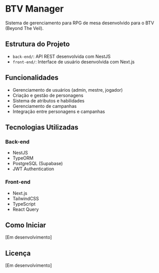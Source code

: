# BTV Manager

Sistema de gerenciamento para RPG de mesa desenvolvido para o BTV (Beyond The Veil).

## Estrutura do Projeto

- `back-end/`: API REST desenvolvida com NestJS
- `front-end/`: Interface de usuário desenvolvida com Next.js

## Funcionalidades

- Gerenciamento de usuários (admin, mestre, jogador)
- Criação e gestão de personagens
- Sistema de atributos e habilidades
- Gerenciamento de campanhas
- Integração entre personagens e campanhas

## Tecnologias Utilizadas

### Back-end
- NestJS
- TypeORM
- PostgreSQL (Supabase)
- JWT Authentication

### Front-end
- Next.js
- TailwindCSS
- TypeScript
- React Query

## Como Iniciar

[Em desenvolvimento]

## Licença

[Em desenvolvimento]